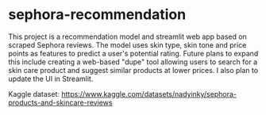 # sephora-recommendation

This project is a recommendation model and streamlit web app based on scraped Sephora reviews. The model uses skin type, skin tone and price points as features to predict a user's potential rating. Future plans to expand this include creating a web-based "dupe" tool allowing users to search for a skin care product and suggest similar products at lower prices. I also plan to update the UI in Streamlit.

Kaggle dataset: https://www.kaggle.com/datasets/nadyinky/sephora-products-and-skincare-reviews
